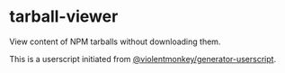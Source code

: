 # tarball-viewer

View content of NPM tarballs without downloading them.

This is a userscript initiated from [@violentmonkey/generator-userscript](https://github.com/violentmonkey/generator-userscript).
